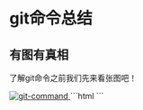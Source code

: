 

# git命令总结

## 有图有真相

了解git命令之前我们先来看张图吧！

<a target="_blank" href="/images/Tools/Git/git-command.png">
  <img :src="$withBase('/images/Tools/Git/git-command.png')" draggable="ture" alt="git-command"/>
</a>
```html
<body ondragstart="window.event.returnValue=false" oncontextmenu="window.event.returnValue=false" onselectstart="event.returnValue=false">
</body>
```

